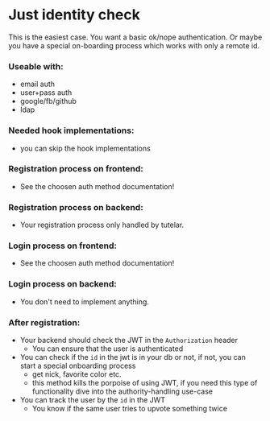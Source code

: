 # Just identity check

This is the easiest case. 
You want a basic ok/nope authentication.
Or maybe you have a special on-boarding process which works with only a remote id.

### Useable with:
 - email auth
 - user+pass auth
 - google/fb/github
 - ldap
 
### Needed hook implementations:
 - you can skip the hook implementations
 
### Registration process on frontend:
 - See the choosen auth method documentation!

### Registration process on backend:
 - Your registration process only handled by tutelar.
 
### Login process on frontend:
 - See the choosen auth method documentation!
 
### Login process on backend:
 - You don't need to implement anything.
 
### After registration:
 - Your backend should check the JWT in the `Authorization` header
     - You can ensure that the user is authenticated
 - You can check if the `id` in the jwt is in your db or not, if not, you can start a special onboarding process
     - get nick, favorite color etc.
     - this method kills the porpoise of using JWT, if you need this type of functionality dive into the authority-handling use-case
 - You can track the user by the `id` in the JWT
     - You know if the same user tries to upvote something twice
